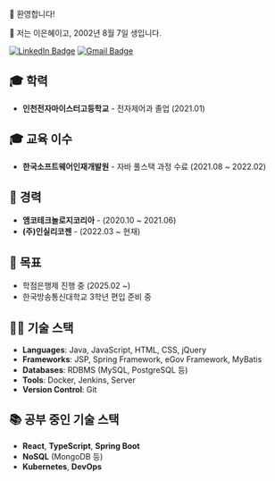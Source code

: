 <!--
## Hi there 👋

**ko6dong/ko6dong** is a ✨ _special_ ✨ repository because its `README.md` (this file) appears on your GitHub profile.

Here are some ideas to get you started:

- 🔭 I’m currently working on ...
- 🌱 I’m currently learning ...
- 👯 I’m looking to collaborate on ...
- 🤔 I’m looking for help with ...
- 💬 Ask me about ...
- 📫 How to reach me: ...
- 😄 Pronouns: ...
- ⚡ Fun fact: ...
-->

<!-- ![Top Langs](https://github-readme-stats.vercel.app/api/top-langs/?username=ko6dong&layout=compact) -->

👋 환영합니다!

🌟 저는 이은혜이고, 2002년 8월 7일 생입니다.

[![LinkedIn Badge](https://img.shields.io/badge/LinkedIn-blue?style=flat&logo=linkedin&logoColor=white)](https://www.linkedin.com/in/your-profile-link)
[![Gmail Badge](https://img.shields.io/badge/Email-ea4335?style=flat&logo=gmail&logoColor=white)](mailto:your-email@example.com)

## 🎓 학력
- **인천전자마이스터고등학교** - 전자제어과 졸업 (2021.01)

## 🎓 교육 이수
- **한국소프트웨어인재개발원** - 자바 풀스택 과정 수료 (2021.08 ~ 2022.02)

## 💼 경력
- **앰코테크놀로지코리아** - (2020.10 ~ 2021.06)
- **(주)인실리코젠** - (2022.03 ~ 현재)

## 🎯 목표
- 학점은행제 진행 중 (2025.02 ~)
- 한국방송통신대학교 3학년 편입 준비 중

## 🧑‍💻 기술 스택
- **Languages**: Java, JavaScript, HTML, CSS, jQuery
- **Frameworks**: JSP, Spring Framework, eGov Framework, MyBatis
- **Databases**: RDBMS (MySQL, PostgreSQL 등)
- **Tools**: Docker, Jenkins, Server
- **Version Control**: Git

## 📚 공부 중인 기술 스택
- **React**, **TypeScript**, **Spring Boot**
- **NoSQL** (MongoDB 등)
- **Kubernetes**, **DevOps**
